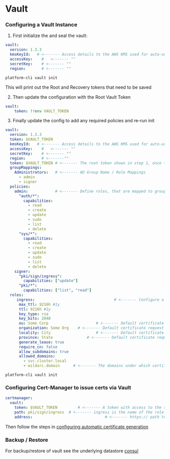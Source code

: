 # Vault

### Configuring a Vault Instance

1) First initialize the and seal the vault:

```yaml
vault:
  version: 1.3.3
  kmsKeyId:   # <------- Access details to the AWS KMS used for auto-unseal
  accessKey: 	#	<------- ""
  secretKey:	# <------- ""
  region: 		# <------- ""

```

```shell
platform-cli vault init
```

This will print out the Root and Recovery tokens that need to be saved

2) Then update the configuration with the Root Vault Token

```yaml
vault:
    token: !!env VAULT_TOKEN
```

3) Finally update the config to add any required policies and re-run init

```yaml
vault:
  version: 1.3.3
  token: $VAULT_TOKEN
  kmsKeyId:   # <------- Access details to the AWS KMS used for auto-unseal
  accessKey: 	#	<------- ""
  secretKey:	# <------- ""
  region: 		# <-------""
  token: $VAULT_TOKEN # <------- The root token shown in step 1, once the r
  groupMappings:
    Administrators:   # <------- AD Group Name / Role Mappings
      - admin
      - signer
  policies:
    admin:            # <------- Define roles, that are mapped to groups
      "auth/*":
        capabilities:
          - read
          - create
          - update
          - sudo
          - list
          - delete
      "sys/*":
        capabilities:
          - read
          - create
          - update
          - sudo
          - list
          - delete
    signer:
      "pki/sign/ingress":
        capabilities: ["update"]
      "pki/*":
        capabilities: ["list", "read"]
  roles:
 	 ingress: 									# <------- Configure a PKI Role for signing ingress certs
      max_ttl: 9216h #1y
      ttl: 9216h #1y
      key_type: rsa
      key_bits: 2048
      ou: Some Corp 					# <------- Default certificate request values
      organization: Some Org 	# <------- Default certificate request values
      locality: City 					# <------- Default certificate request values
      province: State 				# <------- Default certificate request values
      generate_lease: true
      require_cn: false
      allow_subdomains: true
      allowed_domains:
        - svc.cluster.local
        - wildarc.domain      # <------- The domains under which certificates can be issued

```

```shell
platform-cli vault init
```

### Configuring Cert-Manager to issue certs via Vault

```yaml
certmanager:
  vault:
    token: $VAULT_TOKEN			# <------- A token with access to the signing role
    path: pki/sign/ingress 	# <------- ingress is the name of the role specified in step 3
    address: 								# <------- https:// path to vault instance
```

Then follow the steps in [configuring automatic certificate generation](/user-guide/ingress)

### Backup / Restore

For backup/restore of vault see the underlying datastore [consul](consul)

